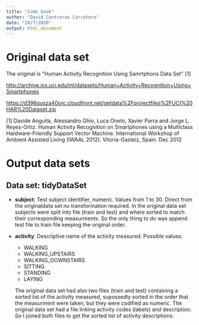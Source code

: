 ```yaml
---
title: "Code book"
author: "David Contreras Carretero"
date: "24/7/2020"
output: html_document
---
```


# Original data set

The original is "Human Activity Recognition Using Samrtphons Data Set" [1]


http://archive.ics.uci.edu/ml/datasets/Human+Activity+Recognition+Using+Smartphones 

https://d396qusza40orc.cloudfront.net/getdata%2Fprojectfiles%2FUCI%20HAR%20Dataset.zip


[1] Davide Anguita, Alessandro Ghio, Luca Oneto, Xavier Parra and Jorge L. Reyes-Ortiz. Human Activity Recognition on Smartphones using a Multiclass Hardware-Friendly Support Vector Machine. International Workshop of Ambient Assisted Living (IWAAL 2012). Vitoria-Gasteiz, Spain. Dec 2012

# Output data sets

## Data set: __tidyDataSet__

  * __subject__: Test subject identifier, numeric. Values from 1 to 30. Direct from the originaldata set no transformation required. In the original data set subjects were split into file (train and test) and where sorted to match their corresponding measurments. So the only thing to do was append test file to train file keeping the original order.
  
  * __activity__: Descriptive name of the activity measured. Possible values:
    * WALKING
    * WALKING_UPSTAIRS
    * WALKING_DOWNSTAIRS
    * SITTING
    * STANDING
    * LAYING
    
    The original data set had also two files (train and test) containing a sorted list of the activity measured, supossedly sorted in the order that the measurment were taken, but they were codified as numeric. The original data set had a file linking activity codes (labels) and description. So I  joined both files to get the sorted list of activity descriptions.
    
    

  
  